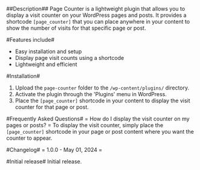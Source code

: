 
##Description##
Page Counter is a lightweight plugin that allows you to display a visit counter on your WordPress pages and posts. It provides a shortcode `[page_counter]` that you can place anywhere in your content to show the number of visits for that specific page or post.

#Features include#
- Easy installation and setup
- Display page visit counts using a shortcode
- Lightweight and efficient

#Installation#
1. Upload the `page-counter` folder to the `/wp-content/plugins/` directory.
2. Activate the plugin through the 'Plugins' menu in WordPress.
3. Place the `[page_counter]` shortcode in your content to display the visit counter for that page or post.

#Frequently Asked Questions#
= How do I display the visit counter on my pages or posts? =
To display the visit counter, simply place the `[page_counter]` shortcode in your page or post content where you want the counter to appear.

#Changelog#
= 1.0.0 - May 01, 2024 =

#Initial release#
Initial release.